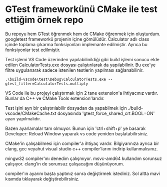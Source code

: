 # GTest frameworkünü CMake ile test ettiğim örnek repo

Bu repoyu hem GTest öğrenmek hem de CMake öğrenmek için oluşturdum. googletest frameworkü projenin içine gömülüdür. Calculator adlı class içinde toplama çıkarma fonksiyonları implemante edilmiştir. Ayrıca bu fonksiyonlar test edilmiştir.

Test işlemi VS Code üzerinden yapılabilinildiği gibi build işlemi sonucu elde edilen CalculatorTests.exe dosyası çalıştırılarak da yapılabilinir. Bu exe'ye filtre uygulanarak sadece istenilen testlerin yapılması sağlanabilinir.

```
.\build-vscode\test\Debug\CalculatorTests.exe --gtest_filter=CalculatorTests.multiply
```

VS Code ile bu projeyi çalıştırmak için 2 tane extension'a ihtiyacınız vardır. Bunlar da C++ ve CMake Tools extension'larıdır.

Test işini ayrı bir çalıştırılabilir dosyadan da yapabilmek için ./build-vscode/CMakeCache.txt dosyasında 'gtest_force_shared_crt:BOOL=ON' ayarı yapılmalıdır.

Bazen ayarlamalar tam olmuyor. Bunun için 'ctrl+shift+p' ye basarak Developer: Reload Window yaparak vs code yeniden başlatabilirsiniz.

CMake'in çalışabilmesi için compiler'a ihtiyaç vardır. Bilgiyarınıza ayrıca bir clang, gcc veyahut visual studio c++ compiler'larını indirip kullanmalısınız.

mingw32 compiler'ını denedim çalışmıyor. msvc-amd64 kullandım sorunsuz çalışıyor. clang'in de sorunsuz çalışacağını düşünüyorum.

compiler'ın ayarını başta yaptınız sonra değiştirmek istediniz. Sol altta mavi kısımda tıklayarak değiştirebilirsiniz.